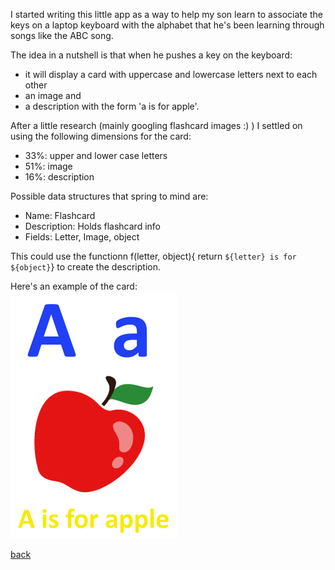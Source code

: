 I started writing this little app as a way to help my son learn to associate the keys on a laptop keyboard with the alphabet that he's been learning through songs like the ABC song.  

The idea in a nutshell is that when he pushes a key on the keyboard:
- it will display a card with uppercase and lowercase letters next to each other 
- an image and 
- a description with the form 'a is for apple'.  

After a little research (mainly googling flashcard images :) ) I settled on using the following dimensions for the card:
- 33%: upper and lower case letters
- 51%: image
- 16%: description

Possible data structures that spring to mind are:
- Name: Flashcard
- Description: Holds flashcard info
- Fields: Letter, Image, object

This could use the functionn f(letter, object){ return `${letter} is for ${object}`} to create the description.

Here's an example of the card:  
![alt text](../images/wiki/apple.png "apple card")

[back](../README.md)
